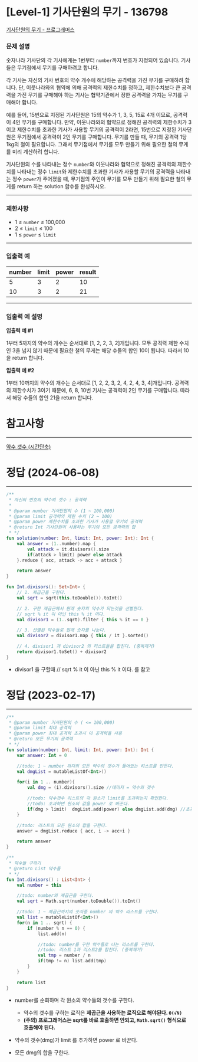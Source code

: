 # [Level-1] 기사단원의 무기 - 136798
[기사단원의 무기 - 프로그래머스](https://school.programmers.co.kr/learn/courses/30/lessons/136798)

### **문제 설명**

숫자나라 기사단의 각 기사에게는 1번부터 `number`까지 번호가 지정되어 있습니다. 기사들은 무기점에서 무기를 구매하려고 합니다.

각 기사는 자신의 기사 번호의 약수 개수에 해당하는 공격력을 가진 무기를 구매하려 합니다. 단, 이웃나라와의 협약에 의해 공격력의 제한수치를 정하고, 제한수치보다 큰 공격력을 가진 무기를 구매해야 하는 기사는 협약기관에서 정한 공격력을 가지는 무기를 구매해야 합니다.

예를 들어, 15번으로 지정된 기사단원은 15의 약수가 1, 3, 5, 15로 4개 이므로, 공격력이 4인 무기를 구매합니다. 만약, 이웃나라와의 협약으로 정해진 공격력의 제한수치가 3이고 제한수치를 초과한 기사가 사용할 무기의 공격력이 2라면, 15번으로 지정된 기사단원은 무기점에서 공격력이 2인 무기를 구매합니다. 무기를 만들 때, 무기의 공격력 1당 1kg의 철이 필요합니다. 그래서 무기점에서 무기를 모두 만들기 위해 필요한 철의 무게를 미리 계산하려 합니다.

기사단원의 수를 나타내는 정수 `number`와 이웃나라와 협약으로 정해진 공격력의 제한수치를 나타내는 정수 `limit`와 제한수치를 초과한 기사가 사용할 무기의 공격력을 나타내는 정수 `power`가 주어졌을 때, 무기점의 주인이 무기를 모두 만들기 위해 필요한 철의 무게를 return 하는 solution 함수를 완성하시오.

---

### 제한사항

- 1 ≤ `number` ≤ 100,000
- 2 ≤ `limit` ≤ 100
- 1 ≤ `power` ≤ `limit`

---

### 입출력 예

| number | limit | power | result |
| --- | --- | --- | --- |
| 5 | 3 | 2 | 10 |
| 10 | 3 | 2 | 21 |

---

### 입출력 예 설명

**입출력 예 #1**

1부터 5까지의 약수의 개수는 순서대로 [1, 2, 2, 3, 2]개입니다. 모두 공격력 제한 수치인 3을 넘지 않기 때문에 필요한 철의 무게는 해당 수들의 합인 10이 됩니다. 따라서 10을 return 합니다.

**입출력 예 #2**

1부터 10까지의 약수의 개수는 순서대로 [1, 2, 2, 3, 2, 4, 2, 4, 3, 4]개입니다. 공격력의 제한수치가 3이기 때문에, 6, 8, 10번 기사는 공격력이 2인 무기를 구매합니다. 따라서 해당 수들의 합인 21을 return 합니다.

# 참고사항

---

[약수 갯수 (시간단축)](https://www.notion.so/501d4495150141e086d915af4b0644c8?pvs=21)

# 정답 (2024-06-08)

---

```kotlin
/**
 * 자신의 번호의 약수의 갯수 : 공격력
 *
 * @param number 기사단원의 수 (1 ~ 100,000)
 * @param limit 공격력의 제한 수치 (2 ~ 100)
 * @param power 제한수치를 초과한 기사가 사용할 무기의 공격력
 * @return Int 기사단원이 사용하는 무기의 모든 공격력의 합
 * */
fun solution(number: Int, limit: Int, power: Int): Int {
    val answer = (1..number).map {
        val attack = it.divisors().size
        if(attack > limit) power else attack
    }.reduce { acc, attack -> acc + attack }

    return answer
}

fun Int.divisors(): Set<Int> {
    // 1. 제곱근을 구한다.
    val sqrt = sqrt(this.toDouble()).toInt()

    // 2. 구한 제곱근에서 원래 숫자의 약수가 되는것을 선별한다.
    // sqrt % it 이 아닌 this % it 이다.
    val divisor1 = (1..sqrt).filter { this % it == 0 }

    // 3. 선별된 약수들로 원래 숫자를 나눈다.
    val divisor2 = divisor1.map { this / it }.sorted()

    // 4. divisor1 과 divisor2 의 리스트들을 합친다. (중복제거)
    return divisor1.toSet() + divisor2
}

```

- divisor1 을 구할때     // sqrt % it 이 아닌 this % it 이다. 를 참고

# 정답 (2023-02-17)

---

```kotlin
/**
 * @param number 기사단원의 수 ( <= 100,000)
 * @param limit 최대 공격력
 * @param power 최대 공격력 초과시 이 공격력을 사용
 * @return 모든 무기의 공격력
 * */
fun solution(number: Int, limit: Int, power: Int): Int {
    var answer: Int = 0

    //todo: 1 ~ number 까지의 모든 약수의 갯수가 들어있는 리스트를 만든다.
    val dmgList = mutableListOf<Int>()

    for(i in 1 .. number){
        val dmg = (i).divisors().size //데미지 = 약수의 갯수

        //todo: 약수갯수 리스트의 각 원소가 limit를 초과하는지 확인한다.
        //todo: 초과하면 원소의 값을 power 로 바꾼다.
        if(dmg > limit)  dmgList.add(power) else dmgList.add(dmg) //초과하지 않으면 약수갯수, 초과하면 limit
    }

    //todo: 리스트의 모든 원소의 합을 구한다.
    answer = dmgList.reduce { acc, i -> acc+i }

    return answer
}

/**
 * 약수들 구하기
 * @return List 약수들
 * */
fun Int.divisors() : List<Int> {
    val number = this

    //todo: number의 제곱근을 구한다.
    val sqrt = Math.sqrt(number.toDouble()).toInt()

    //todo: 1 ~ 제곱근까지의 숫자중 number 의 약수 리스트를 구한다.
    val list = mutableListOf<Int>()
    for(n in 1 .. sqrt) {
        if (number % n == 0) {
            list.add(n)

            //todo: number를 구한 약수들로 나눈 리스트를 구한다.
            //todo: 리스트 1과 리스트2를 합친다. (중복제거)
            val tmp = number / n
            if(tmp != n) list.add(tmp)
        }
    }

    return list
}
```

- number를 순회하며 각 원소의 약수들의 갯수를 구한다.
    - 약수의 갯수를 구하는 로직은 **제곱근을 사용하는 로직으로 해야된다. `O(√N)`**
    - **(주의) 프로그래머스는 sqrt를 바로 호출하면 안되고, `Math.sqrt()` 형식으로 호출해야 된다.**

- 약수의 갯수(dmg)가 limit 를 추가하면 power 로 바꾼다.

- 모든 dmg의 합을 구한다.
